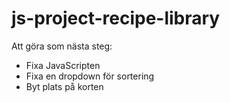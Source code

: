 # js-project-recipe-library

Att göra som nästa steg:
- Fixa JavaScripten
- Fixa en dropdown för sortering
- Byt plats på korten